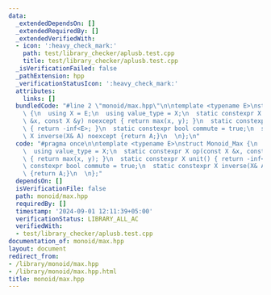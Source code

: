 ```yaml
---
data:
  _extendedDependsOn: []
  _extendedRequiredBy: []
  _extendedVerifiedWith:
  - icon: ':heavy_check_mark:'
    path: test/library_checker/aplusb.test.cpp
    title: test/library_checker/aplusb.test.cpp
  _isVerificationFailed: false
  _pathExtension: hpp
  _verificationStatusIcon: ':heavy_check_mark:'
  attributes:
    links: []
  bundledCode: "#line 2 \"monoid/max.hpp\"\n\ntemplate <typename E>\nstruct Monoid_Max\
    \ {\n  using X = E;\n  using value_type = X;\n  static constexpr X op(const X\
    \ &x, const X &y) noexcept { return max(x, y); }\n  static constexpr X unit()\
    \ { return -inf<E>; }\n  static constexpr bool commute = true;\n  static constexpr\
    \ X inverse(X& A) noexcept {return A;}\n  \n};\n"
  code: "#pragma once\n\ntemplate <typename E>\nstruct Monoid_Max {\n  using X = E;\n\
    \  using value_type = X;\n  static constexpr X op(const X &x, const X &y) noexcept\
    \ { return max(x, y); }\n  static constexpr X unit() { return -inf<E>; }\n  static\
    \ constexpr bool commute = true;\n  static constexpr X inverse(X& A) noexcept\
    \ {return A;}\n  \n};"
  dependsOn: []
  isVerificationFile: false
  path: monoid/max.hpp
  requiredBy: []
  timestamp: '2024-09-01 12:11:39+05:00'
  verificationStatus: LIBRARY_ALL_AC
  verifiedWith:
  - test/library_checker/aplusb.test.cpp
documentation_of: monoid/max.hpp
layout: document
redirect_from:
- /library/monoid/max.hpp
- /library/monoid/max.hpp.html
title: monoid/max.hpp
---
```

